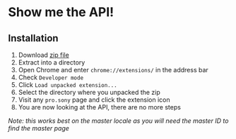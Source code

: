 # Show me the API!

## Installation

1. Download [zip file](https://github.com/PenguinOfWar/show-me-the-api/raw/master/package/Show%20me%20the%20API-0.0.2.zip)
2. Extract into a directory
3. Open Chrome and enter `chrome://extensions/` in the address bar
4. Check `Developer mode`
5. Click `Load unpacked extension...`
6. Select the directory where you unpacked the zip
7. Visit any `pro.sony` page and click the extension icon
8. You are now looking at the API, there are no more steps

*Note: this works best on the master locale as you will need the master ID to find the master page*